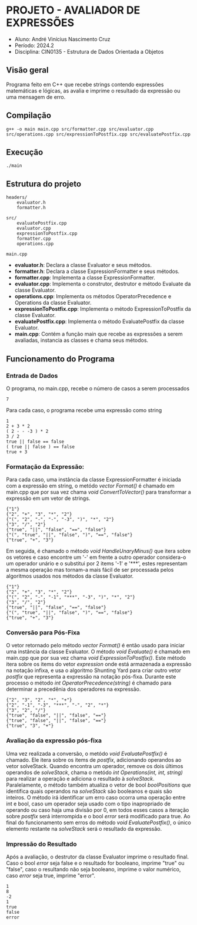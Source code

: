 # PROJETO - AVALIADOR DE EXPRESSÕES 
- Aluno: André Vinícius Nascimento Cruz
- Período: 2024.2
- Disciplina: CIN0135 - Estrutura de Dados Orientada a Objetos 

## Visão geral
Programa feito em C++ que recebe strings contendo expressões matemáticas e lógicas, as avalia e imprime o resultado da expressão ou uma mensagem de erro.

## Compilação
```
g++ -o main main.cpp src/formatter.cpp src/evaluator.cpp src/operations.cpp src/expressionToPostfix.cpp src/evaluatePostfix.cpp 
```

## Execução
```            
./main
```

## Estrutura do projeto
```
headers/
    evaluator.h
    formatter.h

src/
    evaluatePostfix.cpp
    evaluator.cpp
    expressionToPostfix.cpp
    formatter.cpp
    operations.cpp
    
main.cpp

```
- **evaluator.h**: Declara a classe Evaluator e seus métodos.
- **formatter.h**: Declara a classe ExpressionFormatter e seus métodos.
- **formatter.cpp**: Implementa a classe ExpressionFormatter.
- **evaluator.cpp**: Implementa o construtor, destrutor e método Evaluate da classe Evaluator.
- **operations.cpp**: Implementa os métodos OperatorPrecedence e Operations da classe Evaluator.
- **expressionToPostfix.cpp**: Implementa o método ExpressionToPostfix da classe Evaluator.
- **evaluatePostfix.cpp**: Implementa o método EvaluatePostfix da classe Evaluator.
- **main.cpp**: Contém a função main que recebe as expressões a serem avaliadas, instancia as classes e chama seus métodos.

## Funcionamento do Programa

### Entrada de Dados

O programa, no main.cpp, recebe o número de casos a serem processados
```
7
```
Para cada caso, o programa recebe uma expressão como string
```
1
2 + 3 * 2
( 2 - - -3 ) * 2
3 / 2
true || false == false
( true || false ) == false
true + 3
```
### Formatação da Expressão:

Para cada caso, uma instância da classe ExpressionFormatter é iniciada com a expressão em string, o metódo *vector<string> Format()* é chamado em main.cpp que por sua vez chama *void ConvertToVector()* para transformar a expressão em um vetor de strings.
```
{"1"}
{"2", "+", "3", "*", "2"}
{"(", "2", "-", "-", "-3", ")", "*", "2"}
{"3", "/", "2"}
{"true", "||", "false", "==", "false"}
{"(", "true", "||", "false", ")", "==", "false"}
{"true", "+", "3"}
``` 

Em seguida, é chamado o método *void HandleUnaryMinus()* que itera sobre os vetores e caso encontre um '-' em frente a outro operador considera-o um operador unário e o substitui por 2 items '-1' e '***', estes representam a mesma operação mas tornam-a mais fácil de ser processada pelos algoritmos usados nos métodos da classe Evaluator.
```
{"1"}
{"2", "+", "3", "*", "2"}
{"(", "2", "-", "-1", "***", "-3", ")", "*", "2"}
{"3", "/", "2"}
{"true", "||", "false", "==", "false"}
{"(", "true", "||", "false", ")", "==", "false"}
{"true", "+", "3"}
``` 
### Conversão para Pós-Fixa
O vetor retornado pelo método *vector<string> Format()* é então usado para iniciar uma instância da classe Evaluator. O método *void Evaluate()* é chamado em main.cpp que por sua vez chama *void ExpressionToPostfix()*. Este método itera sobre os items do vetor *expression* onde está armazenada a expressão na notação infixa, e usa o algoritmo Shunting Yard para criar outro vetor *postfix* que representa a expressão na notação pós-fixa. Durante este processo o método *int OperatorPrecedence(string)* é chamado para determinar a precedênia dos operadores na expressão.
```
{"2", "3", "2", "*", "+"}
{"2", "-1", "-3", "***", "-", "2", "*"}
{"3", "2", "/"}
{"true", "false", "||", "false", "=="}
{"true", "false", "||", "false", "=="}
{"true", "3", "+"}
```
### Avaliação da expressão pós-fixa
Uma vez realizada a conversão, o metódo *void EvaluatePostfix()* é chamado. Ele itera sobre os items de *postfix*, adicionando operandos ao vetor solveStack. Quando encontra um operador, remove os dois últimos operandos de *solveStack*, chama o metódo *int Operations(int, int, string)* para realizar a operação e adiciona o resultado à *solveStack*. Paralelamente, o método também atualiza o vetor de bool *boolPositions* que identifica quais operandos na *solveStack* são booleanos e quais são inteiros. O método irá identificar um erro caso ocorra uma operação entre int e bool, caso um operador seja usado com o tipo inapropriado de operando ou caso haja uma divisão por 0, em todos esses casos a iteração sobre *postfix* será interrompida e o bool *error* será modificado para true. Ao final do funcionamento sem erros do método *void EvaluatePostfix()*, o único elemento restante na *solveStack* será o resultado da expressão.

### Impressão do Resultado
Após a avaliação, o destrutor da classe Evaluator imprime o resultado final. Caso o bool *error* seja false e o resultado for booleano, imprime "true" ou "false", caso o resultando não seja booleano, imprime o valor numérico, caso *error* seja true, imprime "error".
```
1
8
-2
1
true
false
error
```
